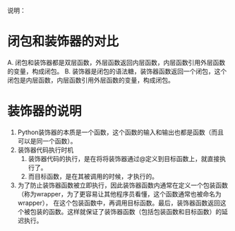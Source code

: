 说明：

# 闭包和装饰器的对比
A. 闭包和装饰器都是双层函数，外层函数返回内层函数，内层函数引用外层函数的变量，构成闭包。
B. 装饰器是闭包的语法糖，装饰器函数返回一个闭包，这个闭包是内层函数，内层函数引用外层函数的变量，构成闭包。

# 装饰器的说明
1. Python装饰器的本质是一个函数，这个函数的输入和输出也都是函数（而且可以是同一个函数）。
2. 装饰器代码执行时机
    1. 装饰器代码的执行，是在将将装饰器通过@定义到目标函数上，就直接执行了。
    2. 而目标函数，是在其被调用的时候，才执行的。
3. 为了防止装饰器函数被立即执行，因此装饰器函数内通常在定义一个包装函数（称为wrapper，为了更容易让其他程序员看懂，这个函数通常也被命名为wrapper），
   在这个包装函数中，再调用目标函数。最后，装饰器函数返回这个被包装的函数。这样就保证了装饰器函数（包括包装函数和目标函数）的延迟执行。
